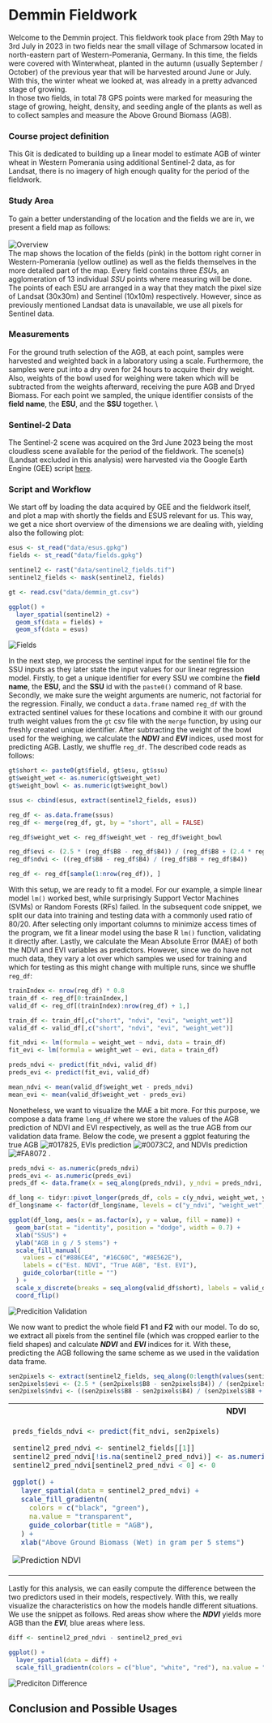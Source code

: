 # Demmin Fieldwork

Welcome to the Demmin project. This fieldwork took place from 29th May to 3rd July in 2023 in two fields near the small 
village of Schmarsow located in north-eastern part of Western-Pomerania, Germany.  In this time, the fields were covered
with Winterwheat, planted in the autumn (usually September / October) of the previous year that will be harvested around
June or July. With this, the winter wheat we looked at, was already in a pretty advanced stage of growing. \
In those two fields, in total 78 GPS points were marked for measuring the stage of growing, height, density, and seeding
angle of the plants as well as to collect samples and measure the Above Ground Biomass (AGB).

### Course project definition
This Git is dedicated to building up a linear model to estimate AGB of winter wheat in Western Pomerania using additional
Sentinel-2 data, as for Landsat, there is no imagery of high enough quality for the period of the fieldwork.

### Study Area
To gain a better understanding of the location and the fields we are in, we present a field map as follows:\
\
![Overview](qgis/overview.png)
\
The map shows the location of the fields (pink) in the bottom right corner in Western-Pomerania (yellow outline) as well
as the fields themselves in the more detailed part of the map. Every field contains three *ESU*s, an agglomeration of 13
individual *SSU* points where measuring will be done. The points of each ESU are arranged in a way that they match the
pixel size of Landsat (30x30m) and Sentinel (10x10m) respectively. However, since as previously mentioned Landsat data
is unavailable, we use all pixels for Sentinel data.

### Measurements
For the ground truth selection of the AGB, at each point, samples were harvested and weighted back in a laboratory using a
scale. Furthermore, the samples were put into a dry oven for 24 hours to acquire their dry weight. Also, weights of the 
bowl used for weighing were taken which will be subtracted from the weights afterward, receiving the pure AGB and Dryed
Biomass. For each point we sampled, the unique identifier consists of the **field name**, the **ESU**, and the **SSU**
together.
\
### Sentinel-2 Data
The Sentinel-2 scene was acquired on the 3rd June 2023 being the most cloudless scene available for the period of the
fieldwork. The scene(s) (Landsat excluded in this analysis) were harvested via the Google Earth Engine (GEE) script
[here](https://code.earthengine.google.com/ea8954cb78b05868eca1926ac2fd3bdc?noload=true).

### Script and Workflow
We start off by loading the data acquired by GEE and the fieldwork itself, and plot a map with shortly the fields and
ESUS relevant for us. This way, we get a nice short overview of the dimensions we are dealing with, yielding also the
following plot:

```r
esus <- st_read("data/esus.gpkg")
fields <- st_read("data/fields.gpkg")

sentinel2 <- rast("data/sentinel2_fields.tif")
sentinel2_fields <- mask(sentinel2, fields)

gt <- read.csv("data/demmin_gt.csv")

ggplot() +
  layer_spatial(sentinel2) +
  geom_sf(data = fields) +
  geom_sf(data = esus)
```
![Fields](qgis/fields.png)

In the next step, we process the sentinel input for the sentinel file for the SSU inputs as they later state the input values
for our linear regression model. Firstly, to get a unique identifier for every SSU we combine the 
**field name**, the **ESU**, and the **SSU** id with the `paste0()` command of R base. Secondly, we make sure the
weight arguments are numeric, not factorial for the regression. Finally, we conduct a `data.frame` named `reg_df` with 
the extracted sentinel values for these locations and combine it with our ground truth weight values from the `gt` csv
file with the `merge` function, by using our freshly created unique identifier. After subtracting the weight of the bowl
used for the weighing, we calculate the ***NDVI*** and ***EVI*** indices, used most for predicting AGB. Lastly, we
shuffle `reg_df`. The described code reads as follows:

```r
gt$short <- paste0(gt$field, gt$esu, gt$ssu)
gt$weight_wet <- as.numeric(gt$weight_wet)
gt$weight_bowl <- as.numeric(gt$weight_bowl)

ssus <- cbind(esus, extract(sentinel2_fields, esus))

reg_df <- as.data.frame(ssus)
reg_df <- merge(reg_df, gt, by = "short", all = FALSE)

reg_df$weight_wet <- reg_df$weight_wet - reg_df$weight_bowl

reg_df$evi <- (2.5 * (reg_df$B8 - reg_df$B4)) / (reg_df$B8 + (2.4 * reg_df$B4) + 10000)
reg_df$ndvi <- ((reg_df$B8 - reg_df$B4) / (reg_df$B8 + reg_df$B4))

reg_df <- reg_df[sample(1:nrow(reg_df)), ]
```

With this setup, we are ready to fit a model. For our example, a simple linear model `lm()` worked best, while 
surprisingly Support Vector Machines (SVMs) or Random Forests (RFs) failed. In the subsequent code snippet, we split
our data into training and testing data with a commonly used ratio of 80/20. After selecting only important columns to
minimize access times of the program, we fit a linear model using the base R `lm()` function, validating it directly
after. Lastly, we calculate the Mean Absolute Error (MAE) of both the NDVI and EVI variables as predictors. However,
since we do have not much data, they vary a lot over which samples we used for training and which for testing as this might
change with multiple runs, since we shuffle `reg_df`:

```r
trainIndex <- nrow(reg_df) * 0.8
train_df <- reg_df[0:trainIndex,]
valid_df <- reg_df[(trainIndex):nrow(reg_df) + 1,]

train_df <- train_df[,c("short", "ndvi", "evi", "weight_wet")]
valid_df <- valid_df[,c("short", "ndvi", "evi", "weight_wet")]

fit_ndvi <- lm(formula = weight_wet ~ ndvi, data = train_df)
fit_evi <- lm(formula = weight_wet ~ evi, data = train_df)

preds_ndvi <- predict(fit_ndvi, valid_df)
preds_evi <- predict(fit_evi, valid_df)

mean_ndvi <- mean(valid_df$weight_wet - preds_ndvi)
mean_evi <- mean(valid_df$weight_wet - preds_evi)
```

Nonetheless, we want to visualize the MAE a bit more. For this purpose, we compose a data frame `long_df` where we store
the values of the AGB prediction of NDVI and EVI respectively, as well as the true AGB from our validation data frame.
Below the code, we present a ggplot featuring the true AGB ![#017825](https://placehold.co/1x1/017825/017825.png), EVIs prediction 
![#0073C2](https://placehold.co/1x1/0073C2/0073C2.png), and NDVIs prediction ![#FA8072](https://placehold.co/1x1/FA8072/FA8072.png) .

```r
preds_ndvi <- as.numeric(preds_ndvi)
preds_evi <- as.numeric(preds_evi)
preds_df <- data.frame(x = seq_along(preds_ndvi), y_ndvi = preds_ndvi, weight_wet = valid_df$weight_wet, y_evi = preds_evi)

df_long <- tidyr::pivot_longer(preds_df, cols = c(y_ndvi, weight_wet, y_evi))
df_long$name <- factor(df_long$name, levels = c("y_ndvi", "weight_wet", "y_evi"))

ggplot(df_long, aes(x = as.factor(x), y = value, fill = name)) +
  geom_bar(stat = "identity", position = "dodge", width = 0.7) +
  xlab("SSUS") +
  ylab("AGB in g / 5 stems") +
  scale_fill_manual(
    values = c("#886CE4", "#16C60C", "#8E562E"),
    labels = c("Est. NDVI", "True AGB", "Est. EVI"),
    guide_colorbar(title = "")
  ) +
  scale_x_discrete(breaks = seq_along(valid_df$short), labels = valid_df$short) +
  coord_flip()
```

![Predicition Validation](qgis/validation_preds.png)

We now want to predict the whole field **F1** and **F2** with our model. To do so, we extract all pixels from the
sentinel file (which was cropped earlier to the field shapes) and calculate ***NDVI*** and ***EVI*** indices for it.
With these, predicting the AGB following the same scheme as we used in the validation data frame.

```r
sen2pixels <- extract(sentinel2_fields, seq_along(0:length(values(sentinel2_fields))))
sen2pixels$evi <- (2.5 * (sen2pixels$B8 - sen2pixels$B4)) / (sen2pixels$B8 + (2.4 * sen2pixels$B4) + 10000)
sen2pixels$ndvi <- ((sen2pixels$B8 - sen2pixels$B4) / (sen2pixels$B8 + sen2pixels$B4))
```

<table>
<tr>
<th>NDVI</th>
<th>EVI</th>
</tr>
<tr>
<td>

```r
preds_fields_ndvi <- predict(fit_ndvi, sen2pixels)

sentinel2_pred_ndvi <- sentinel2_fields[[1]]
sentinel2_pred_ndvi[!is.na(sentinel2_pred_ndvi)] <- as.numeric(preds_fields_ndvi)[!is.na(preds_fields_ndvi)]
sentinel2_pred_ndvi[sentinel2_pred_ndvi < 0] <- 0

ggplot() +
  layer_spatial(data = sentinel2_pred_ndvi) +
  scale_fill_gradientn(
    colors = c("black", "green"),
    na.value = "transparent",
    guide_colorbar(title = "AGB"),
  ) +
  xlab("Above Ground Biomass (Wet) in gram per 5 stems")
```

![Prediction NDVI](qgis/preds_ndvi.png)

</td>
<td>

```r
preds_fields_evi <- predict(fit_evi, sen2pixels)

sentinel2_pred_evi <- sentinel2_fields[[1]]
sentinel2_pred_evi[!is.na(sentinel2_pred_evi)] <- as.numeric(preds_fields_evi)[!is.na(preds_fields_evi)]
sentinel2_pred_evi[sentinel2_pred_evi < 0] <- 0

ggplot() +
  layer_spatial(data = sentinel2_pred_evi) +
  scale_fill_gradientn(
    colors = c("black", "green"),
    na.value = "transparent",
    guide_colorbar(title = "AGB"),
  ) +
  xlab("Above Ground Biomass (Wet) in gram per 5 stems")
```

![Prediction EVI](qgis/preds_evi.png)

</td>
</tr>
</table>

Lastly for this analysis, we can easily compute the difference between the two predictors used in their models, 
respectively. With this, we really visualize the characteristics on how the models handle different situations. We use
the snippet as follows. Red areas show where the ***NDVI*** yields more AGB than the ***EVI***, blue areas where less.

```r
diff <- sentinel2_pred_ndvi - sentinel2_pred_evi

ggplot() +
  layer_spatial(data = diff) +
  scale_fill_gradientn(colors = c("blue", "white", "red"), na.value = "transparent")
```

![Prediciton Difference](qgis/preds_diff.png)


## Conclusion and Possible Usages


